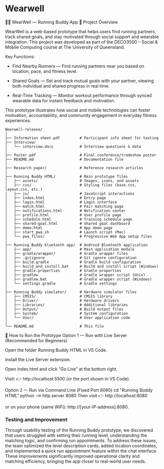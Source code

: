 # Wearwell
🏃‍♀️ WearWell — Running Buddy App
📘 Project Overview

WearWell is a web-based prototype that helps users find running partners, track shared goals, and stay motivated through social support and wearable integration.
This project was developed as part of the DECO3500 – Social & Mobile Computing course at The University of Queensland.

Key Functions:

- Find Nearby Runners — Find running partners near you based on location, pace, and fitness level.

- Shared Goals — Set and track mutual goals with your partner, viewing both individual and shared progress in real time.

- Real-Time Tracking — Monitor workout performance through synced wearable data for instant feedback and motivation.

This prototype illustrates how social and mobile technologies can foster motivation, accountability, and community engagement in everyday fitness experiences.

```
Wearwell-release/
│
├── Information sheet.pdf         # Participant info sheet for testing
├── Interview/
│   └── interview.docx            # Interview questions & data
│
├── Poster.pdf                    # Final conference/tradeshow poster
├── README.md                     # Documentation file
│
├── Research paper/               # Reference research articles
│
├── Running Buddy HTML/           # Main prototype files
│   ├── assets/                   # Images, icons, and assets
│   ├── css/                      # Styling files (base.css, layout.css, etc.)
│   ├── js/                       # JavaScript interactions
│   ├── index.html                # Entry page
│   ├── login.html                # Login interface
│   ├── match.html                # Pair matching page
│   ├── notifications.html        # Notification center
│   ├── profile.html              # User profile page
│   ├── schedule.html             # Training schedule page
│   ├── shared-goal.html          # Shared goal dashboard
│   ├── demo.html                 # App demo page
│   ├── start_pwa.sh              # Launch script (Mac)
│   └── pwa_files/                # Progressive Web App setup files
│
├── Running Buddy bluetooth app/  # Android Bluetooth application
│   ├── app/                      # Main application module
│   ├── gradle/wrapper/           # Gradle wrapper files
│   ├── .gitignore                # Git ignore configuration
│   ├── build.gradle              # Gradle build configuration
│   ├── build_and_install.bat     # Build and install script (Windows)
│   ├── gradle.properties         # Gradle properties
│   ├── gradlew                   # Gradle wrapper script (Unix)
│   ├── gradlew.bat               # Gradle wrapper script (Windows)
│   └── settings.gradle           # Gradle settings
│
├── Running Buddy simulator/      # Hardware simulator files
│   ├── CMSIS/                    # CMSIS library
│   ├── Driver/                   # Hardware drivers
│   ├── Libraries/                # Additional libraries
│   ├── Output/                   # Build output files
│   ├── System/                   # System configuration
│   └── User/                     # User application code
│
└── README.md                     # This file
```

🧩 How to Run the Prototype
Option 1 — Run with Live Server (Recommended for Beginners)

Open the folder Running Buddy HTML in VS Code.

Install the Live Server extension.

Open index.html and click “Go Live” at the bottom right.

Visit:
👉 http://localhost:5500
 (or the port shown in VS Code).

Option 2 — Run via Command Line (Fixed Port 8080)
cd "Running Buddy HTML"
python -m http.server 8080
Then visit
👉 http://localhost:8080

or on your phone (same WiFi): http://[your-IP-address]:8080.

### Testing and Improvement
Through usability testing of the Running Buddy prototype, we discovered that users struggled with setting their running level, understanding the matching logic, and confirming run appointments. To address these issues, the team optimized the level description cards, added location coordinates, and implemented a quick run appointment feature within the chat interface. These improvements significantly improved operational clarity and matching efficiency, bringing the app closer to real-world user needs.
